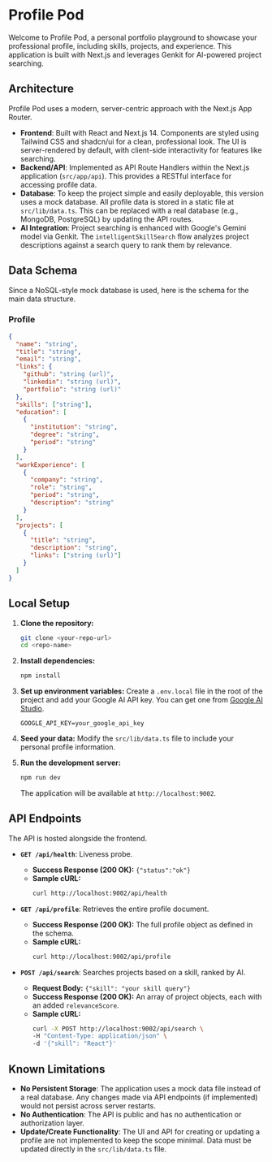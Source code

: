 # Profile Pod

Welcome to Profile Pod, a personal portfolio playground to showcase your professional profile, including skills, projects, and experience. This application is built with Next.js and leverages Genkit for AI-powered project searching.

## Architecture

Profile Pod uses a modern, server-centric approach with the Next.js App Router.

- **Frontend**: Built with React and Next.js 14. Components are styled using Tailwind CSS and shadcn/ui for a clean, professional look. The UI is server-rendered by default, with client-side interactivity for features like searching.
- **Backend/API**: Implemented as API Route Handlers within the Next.js application (`src/app/api`). This provides a RESTful interface for accessing profile data.
- **Database**: To keep the project simple and easily deployable, this version uses a mock database. All profile data is stored in a static file at `src/lib/data.ts`. This can be replaced with a real database (e.g., MongoDB, PostgreSQL) by updating the API routes.
- **AI Integration**: Project searching is enhanced with Google's Gemini model via Genkit. The `intelligentSkillSearch` flow analyzes project descriptions against a search query to rank them by relevance.

## Data Schema

Since a NoSQL-style mock database is used, here is the schema for the main data structure.

### Profile

```json
{
  "name": "string",
  "title": "string",
  "email": "string",
  "links": {
    "github": "string (url)",
    "linkedin": "string (url)",
    "portfolio": "string (url)"
  },
  "skills": ["string"],
  "education": [
    {
      "institution": "string",
      "degree": "string",
      "period": "string"
    }
  ],
  "workExperience": [
    {
      "company": "string",
      "role": "string",
      "period": "string",
      "description": "string"
    }
  ],
  "projects": [
    {
      "title": "string",
      "description": "string",
      "links": ["string (url)"]
    }
  ]
}
```

## Local Setup

1.  **Clone the repository:**
    ```bash
    git clone <your-repo-url>
    cd <repo-name>
    ```

2.  **Install dependencies:**
    ```bash
    npm install
    ```

3.  **Set up environment variables:**
    Create a `.env.local` file in the root of the project and add your Google AI API key. You can get one from [Google AI Studio](https://aistudio.google.com/app/apikey).
    ```
    GOOGLE_API_KEY=your_google_api_key
    ```

4.  **Seed your data:**
    Modify the `src/lib/data.ts` file to include your personal profile information.

5.  **Run the development server:**
    ```bash
    npm run dev
    ```
    The application will be available at `http://localhost:9002`.

## API Endpoints

The API is hosted alongside the frontend.

- **`GET /api/health`**: Liveness probe.
  - **Success Response (200 OK):** `{"status":"ok"}`
  - **Sample cURL:**
    ```bash
    curl http://localhost:9002/api/health
    ```

- **`GET /api/profile`**: Retrieves the entire profile document.
  - **Success Response (200 OK):** The full profile object as defined in the schema.
  - **Sample cURL:**
    ```bash
    curl http://localhost:9002/api/profile
    ```

- **`POST /api/search`**: Searches projects based on a skill, ranked by AI.
  - **Request Body:** `{"skill": "your skill query"}`
  - **Success Response (200 OK):** An array of project objects, each with an added `relevanceScore`.
  - **Sample cURL:**
    ```bash
    curl -X POST http://localhost:9002/api/search \
    -H "Content-Type: application/json" \
    -d '{"skill": "React"}'
    ```

## Known Limitations

- **No Persistent Storage**: The application uses a mock data file instead of a real database. Any changes made via API endpoints (if implemented) would not persist across server restarts.
- **No Authentication**: The API is public and has no authentication or authorization layer.
- **Update/Create Functionality**: The UI and API for creating or updating a profile are not implemented to keep the scope minimal. Data must be updated directly in the `src/lib/data.ts` file.
